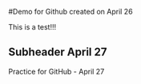 #Demo for Github created on April 26

This is a test!!!


## Subheader April 27

Practice for GitHub - April 27